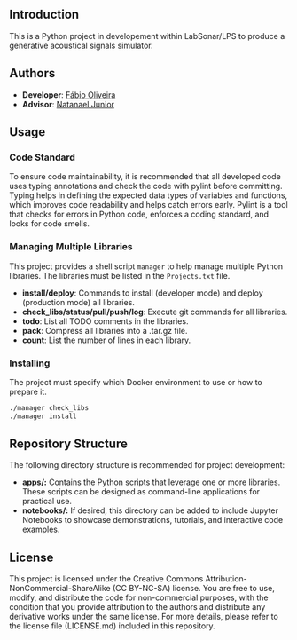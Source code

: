 ## Introduction
This is a Python project in developement within LabSonar/LPS to produce a generative acoustical signals simulator.

## Authors
- **Developer**: [Fábio Oliveira](https://github.com/obs-fabio)
- **Advisor**: [Natanael Junior](https://github.com/natmourajr/natmourajr)

## Usage

### Code Standard
To ensure code maintainability, it is recommended that all developed code uses typing annotations and check the code with pylint before committing.
Typing helps in defining the expected data types of variables and functions, which improves code readability and helps catch errors early.
Pylint is a tool that checks for errors in Python code, enforces a coding standard, and looks for code smells.


### Managing Multiple Libraries
This project provides a shell script `manager` to help manage multiple Python libraries. The libraries must be listed in the `Projects.txt` file.

- **install/deploy**: Commands to install (developer mode) and deploy (production mode) all libraries.
- **check_libs/status/pull/push/log**: Execute git commands for all libraries.
- **todo**: List all TODO comments in the libraries.
- **pack**: Compress all libraries into a .tar.gz file.
- **count**: List the number of lines in each library.

### Installing

The project must specify which Docker environment to use or how to prepare it.

```bash
./manager check_libs
./manager install
```

## Repository Structure

The following directory structure is recommended for project development:

- **apps/:** Contains the Python scripts that leverage one or more libraries. These scripts can be designed as command-line applications for practical use.
- **notebooks/:** If desired, this directory can be added to include Jupyter Notebooks to showcase demonstrations, tutorials, and interactive code examples.


## License

This project is licensed under the Creative Commons Attribution-NonCommercial-ShareAlike (CC BY-NC-SA) license. You are free to use, modify, and distribute the code for non-commercial purposes, with the condition that you provide attribution to the authors and distribute any derivative works under the same license. For more details, please refer to the license file (LICENSE.md) included in this repository.
